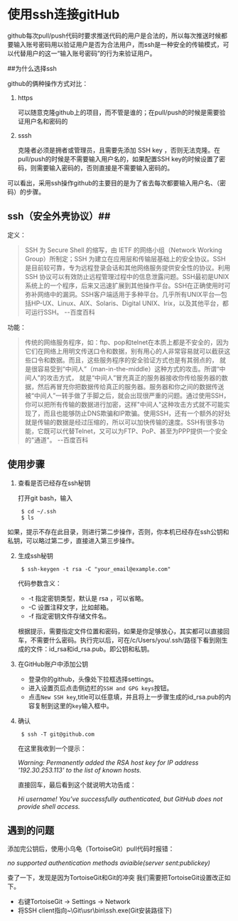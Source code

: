 # 使用ssh连接gitHub

github每次pull/push代码时要求推送代码的用户是合法的，所以每次推送时候都要输入账号密码用以验证用户是否为合法用户，而ssh是一种安全的传输模式，可以代替用户的这一“输入账号密码”的行为来验证用户。

##为什么选择ssh

github的俩种操作方式对比：

1. https

	可以随意克隆github上的项目，而不管是谁的；在pull/push的时候是需要验证用户名和密码的
2. sssh

	克隆者必须是拥者或管理员，且需要先添加 SSH key ，否则无法克隆。在pull/push的时候是不需要输入用户名的，如果配置SSH key的时候设置了密码，则需要输入密码的，否则直接是不需要输入密码的。

可以看出，采用ssh操作github的主要目的是为了省去每次都要输入用户名、（密码）的步骤。



## ssh（安全外壳协议）##
定义：
> SSH 为 Secure Shell 的缩写，由 IETF 的网络小组（Network Working Group）所制定；SSH 为建立在应用层和传输层基础上的安全协议。SSH 是目前较可靠，专为远程登录会话和其他网络服务提供安全性的协议。利用 SSH 协议可以有效防止远程管理过程中的信息泄露问题。SSH最初是UNIX系统上的一个程序，后来又迅速扩展到其他操作平台。SSH在正确使用时可弥补网络中的漏洞。SSH客户端适用于多种平台。几乎所有UNIX平台—包括HP-UX、Linux、AIX、Solaris、Digital UNIX、Irix，以及其他平台，都可运行SSH。 --百度百科

功能： 

>传统的网络服务程序，如：ftp、pop和telnet在本质上都是不安全的，因为它们在网络上用明文传送口令和数据，别有用心的人非常容易就可以截获这些口令和数据。而且，这些服务程序的安全验证方式也是有其弱点的， 就是很容易受到“中间人”（man-in-the-middle）这种方式的攻击。所谓“中间人”的攻击方式， 就是“中间人”冒充真正的服务器接收你传给服务器的数据，然后再冒充你把数据传给真正的服务器。服务器和你之间的数据传送被“中间人”一转手做了手脚之后，就会出现很严重的问题。通过使用SSH，你可以把所有传输的数据进行加密，这样"中间人"这种攻击方式就不可能实现了，而且也能够防止DNS欺骗和IP欺骗。使用SSH，还有一个额外的好处就是传输的数据是经过压缩的，所以可以加快传输的速度。SSH有很多功能，它既可以代替Telnet，又可以为FTP、PoP、甚至为PPP提供一个安全的"通道"。 --百度百科

## 使用步骤
1. 查看是否已经存在ssh秘钥

	打开git bash，输入

		$ cd ~/.ssh
    	$ ls
如果，提示不存在此目录，则进行第二步操作，否则，你本机已经存在ssh公钥和私钥，可以略过第二步，直接进入第三步操作。


2. 生成ssh秘钥

		$ ssh-keygen -t rsa -C "your_email@example.com"

	代码参数含义：
	- -t 指定密钥类型，默认是 rsa ，可以省略。
	- -C 设置注释文字，比如邮箱。
	- -f 指定密钥文件存储文件名。
	
    根据提示，需要指定文件位置和密码，如果是你足够放心，其实都可以直接回车，不需要什么密码。执行完以后，可在/c/Users/you/.ssh/路径下看到刚生成的文件：id_rsa和id_rsa.pub。即公钥和私钥。
	
3. 在GitHub账户中添加公钥

	- 登录你的github，头像处下拉框选择settings。
	- 进入设置页后点击侧边栏的`SSH and GPG keys`按钮。
	- 点击`New SSH key`,title可以任意填，并且将上一步骤生成的id_rsa.pub的内容复制到这里的`key`输入框中。

4. 确认

		$ ssh -T git@github.com

	在这里我收到一个提示：

	*Warning: Permanently added the RSA host key for IP address '192.30.253.113' to the list of known hosts.*
	
    直接回车，最后看到这个就说明大功告成：
	
	*Hi username! You’ve successfully authenticated, but GitHub does not provide shell access.*

## 遇到的问题 ##

添加完公钥后，使用小乌龟（TortoiseGit）pull代码时报错：

*no supported authentication methods aviaible(server sent:publickey)*

查了一下，发现是因为TortoiseGit和Git的冲突 我们需要把TortoiseGit设置改正如下。

- 右键TortoiseGit -> Settings -> Network
- 将SSH client指向~\Git\usr\bin\ssh.exe(Git安装路径下)





